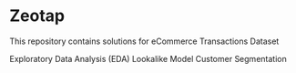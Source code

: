 # Zeotap
This repository contains solutions for eCommerce Transactions Dataset

Exploratory Data Analysis (EDA)
Lookalike Model
Customer Segmentation

